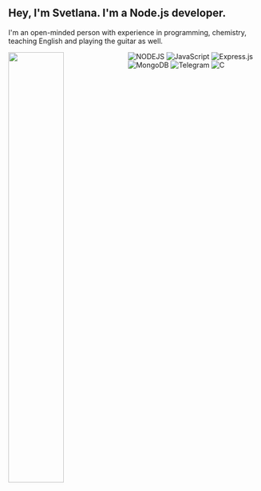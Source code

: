 ## Hey, I'm Svetlana. I'm a Node.js developer. 
I'm an open-minded person with experience in programming, chemistry, teaching English and playing the guitar as well.

<img align="left" width="47%" src= "https://github-readme-stats.vercel.app/api/top-langs/?username=svetlanaabrosimova&layout=compact)](https://github.com/anuraghazra/github-readme-stats" />

<img alt="NODEJS" src="https://img.shields.io/badge/node.js-6DA55F?style=for-the-badge&logo=node.js&logoColor=white" />
<img alt="JavaScript" src="https://img.shields.io/badge/javascript-%23323330.svg?style=for-the-badge&logo=javascript&logoColor=%23F7DF1E" />
<img alt="Express.js" src="https://img.shields.io/badge/express.js-%23404d59.svg?style=for-the-badge&logo=express&logoColor=%2361DAFB" />
<img alt="MongoDB" src="https://img.shields.io/badge/MongoDB-%234ea94b.svg?style=for-the-badge&logo=mongodb&logoColor=white" />
<img alt="Telegram" src="https://img.shields.io/badge/Telegram-2CA5E0?style=for-the-badge&logo=telegram&logoColor=white" />

<img alt="C" src="https://img.shields.io/badge/c-%2300599C.svg?style=for-the-badge&logo=c&logoColor=white" />
